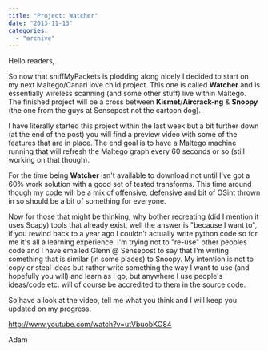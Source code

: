 ```yaml
---
title: "Project: Watcher"
date: "2013-11-13"
categories: 
  - "archive"
---
```


Hello readers,

So now that sniffMyPackets is plodding along nicely I decided to start on my next Maltego/Canari love child project. This one is called **Watcher** and is essentially wireless scanning (and some other stuff) live within Maltego. The finished project will be a cross between **Kismet**/**Aircrack-ng** & **Snoopy** (the one from the guys at Sensepost not the cartoon dog).

I have literally started this project within the last week but a bit further down (at the end of the post) you will find a preview video with some of the features that are in place. The end goal is to have a Maltego machine running that will refresh the Maltego graph every 60 seconds or so (still working on that though).

For the time being **Watcher** isn't available to download not until I've got a 60% work solution with a good set of tested transforms. This time around though my code will be a mix of offensive, defensive and bit of OSint thrown in so should be a bit of something for everyone.

Now for those that might be thinking, why bother recreating (did I mention it uses Scapy) tools that already exist, well the answer is "because I want to", if you rewind back to a year ago I couldn't actually write python code so for me it's all a learning experience. I'm trying not to "re-use" other peoples code and I have emailed Glenn @ Sensepost to say that I'm writing something that is similar (in some places) to Snoopy. My intention is not to copy or steal ideas but rather write something the way I want to use (and hopefully you will) and learn as I go, but anywhere I use people's ideas/code etc. will of course be accredited to them in the source code.

So have a look at the video, tell me what you think and I will keep you updated on my progress.

http://www.youtube.com/watch?v=utVbuobKO84

Adam
